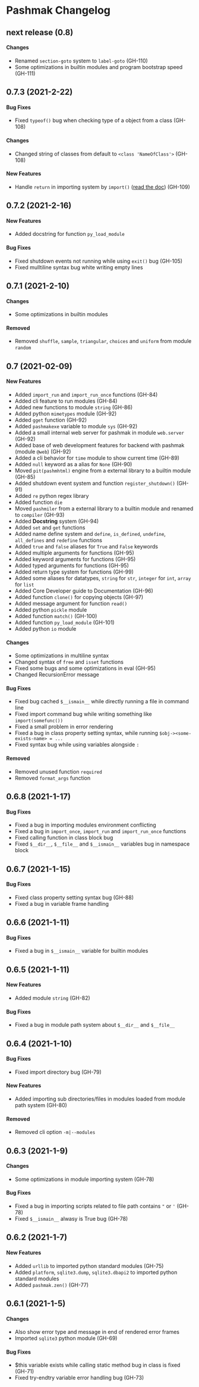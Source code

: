 # Pashmak Changelog

## next release (0.8)

#### Changes
- Renamed `section-goto` system to `label-goto` (GH-110)
- Some optimizations in builtin modules and program bootstrap speed (GH-111)

## 0.7.3 (2021-2-22)

#### Bug Fixes
- Fixed `typeof()` bug when checking type of a object from a class (GH-108)

#### Changes
- Changed string of classes from default to `<class 'NameOfClass'>` (GH-108)

#### New Features
- Handle `return` in importing system by `import()` ([read the doc](doc/05_importing/02_return_value.md)) (GH-109)

## 0.7.2 (2021-2-16)

#### New Features
- Added docstring for function `py_load_module`

#### Bug Fixes
- Fixed shutdown events not running while using `exit()` bug (GH-105)
- Fixed mulltiline syntax bug white writing empty lines

## 0.7.1 (2021-2-10)

#### Changes
- Some optimizations in builtin modules

#### Removed
- Removed `shuffle`, `sample`, `triangular`, `choices` and `uniform` from module `random`

## 0.7 (2021-02-09)

#### New Features
- Added `import_run` and `import_run_once` functions (GH-84)
- Added cli feature to run modules (GH-84)
- Added new functions to module `string` (GH-86)
- Added python `mimetypes` module (GH-92)
- Added `gget` function (GH-92)
- Added `pashmakexe` variable to module `sys` (GH-92)
- Added a small internal web server for pashmak in module `web.server` (GH-92)
- Added base of web development features for backend with pashmak (module `@web`) (GH-92)
- Added a cli behavior for `time` module to show current time (GH-89)
- Added `null` keyword as a alias for `None` (GH-90)
- Moved `pit(pashmhtml)` engine from a external library to a builtin module (GH-85)
- Added shutdown event system and function `register_shutdown()` (GH-91)
- Added `re` python regex library
- Added function `die`
- Moved `pashmiler` from a external library to a builtin module and renamed to `compiler` (GH-93)
- Added **Docstring** system (GH-94)
- Added `set` and `get` functions
- Added name define system and `define`, `is_defined`, `undefine`, `all_defines` and `redefine` functions
- Added `true` and `false` aliases for `True` and `False` keywords
- Added multiple arguments for functions (GH-95)
- Added keyword arguments for functions (GH-95)
- Added typed arguments for functions (GH-95)
- Added return type system for functions (GH-99)
- Added some aliases for datatypes, `string` for `str`, `integer` for `int`, `array` for `list`
- Added Core Developer guide to Documentation (GH-96)
- Added function `clone()` for copying objects (GH-97)
- Added message argument for function `read()`
- Added python `pickle` module
- Added function `match()` (GH-100)
- Added function `py_load_module` (GH-101)
- Added python `io` module

#### Changes

- Some optimizations in multiline syntax
- Changed syntax of `free` and `isset` functions
- Fixed some bugs and some optimizations in eval (GH-95)
- Changed RecursionError message

#### Bug Fixes
- Fixed bug cached `$__ismain__` while directly running a file in command line
- Fixed import command bug while writing something like `import(somefunc())`
- Fixed a small problem in error rendering
- Fixed a bug in class property setting syntax, while running `$obj-><some-exists-name> = ...`
- Fixed syntax bug while using variables alongside `:`

#### Removed

- Removed unused function `required`
- Removed `format_args` function

## 0.6.8 (2021-1-17)

#### Bug Fixes
- Fixed a bug in importing modules environment conflicting
- Fixed a bug in `import_once`, `import_run` and `import_run_once` functions
- Fixed calling function in class block bug
- Fixed `$__dir__`, `$__file__` and `$__ismain__` variables bug in namespace block

## 0.6.7 (2021-1-15)

#### Bug Fixes
- Fixed class property setting syntax bug (GH-88)
- Fixed a bug in variable frame handling

## 0.6.6 (2021-1-11)

#### Bug Fixes
- Fixed a bug in `$__ismain__` variable for builtin modules

## 0.6.5 (2021-1-11)

#### New Features
- Added module `string` (GH-82)

#### Bug Fixes
- Fixed a bug in module path system about `$__dir__` and `$__file__`

## 0.6.4 (2021-1-10)

#### Bug Fixes
- Fixed import directory bug (GH-79)

#### New Features
- Added importing sub directories/files in modules loaded from module path system (GH-80)

#### Removed
- Removed cli option `-m|--modules`

## 0.6.3 (2021-1-9)

#### Changes
- Some optimizations in module importing system (GH-78)

#### Bug Fixes
- Fixed a bug in importing scripts related to file path contains `"` or `'` (GH-78)
- Fixed `$__ismain__` alwasy is True bug (GH-78)

## 0.6.2 (2021-1-7)

#### New Features
- Added `urllib` to imported python standard modules (GH-75)
- Added `platform`, `sqlite3.dump`, `sqlite3.dbapi2` to imported python standard modules
- Added `pashmak.zen()` (GH-77)

## 0.6.1 (2021-1-5)

#### Changes
- Also show error type and message in end of rendered error frames
- Imported `sqlite3` python module (GH-69)

#### Bug Fixes
- $this variable exists while calling static method bug in class is fixed (GH-71)
- Fixed try-endtry variable error handling bug (GH-73)
